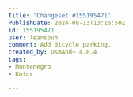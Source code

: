 ```yaml
---
Title: 'Changeset #155195471'
PublishDate: 2024-08-13T13:16:50Z
id: 155195471
user: leanspuh
comment: Add Bicycle parking.
created_by: OsmAnd~ 4.8.4
tags:
- Montenegro
- Kotor

---
```


